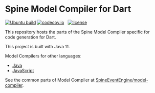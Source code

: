 # Spine Model Compiler for Dart

[![Ubuntu build][ubuntu-build-badge]][gh-actions]
[![codecov.io](https://codecov.io/github/SpineEventEngine/mc-dart/coverage.svg?branch=master)](https://codecov.io/github/SpineEventEngine/mc-dart?branch=master) &nbsp;
[![license](https://img.shields.io/badge/license-Apache%20License%202.0-blue.svg?style=flat)](http://www.apache.org/licenses/LICENSE-2.0)


This repository hosts the parts of the Spine Model Compiler specific for code generation
for Dart.

This project is built with Java 11.

Model Compilers for other languages:
  * [Java][mc-java]
  * [JavaScript][mc-js]

See the common parts of Model Compiler at [SpineEventEngine/model-compiler][model-compiler].

[model-compiler]: https://github.com/SpineEventEngine/model-compiler
[mc-java]: https://github.com/SpineEventEngine/mc-java
[mc-js]: https://github.com/SpineEventEngine/mc-js
[gh-actions]: https://github.com/SpineEventEngine/mc-dart/actions
[ubuntu-build-badge]: https://github.com/SpineEventEngine/mc-dart/actions/workflows/build-on-ubuntu.yml/badge.svg
